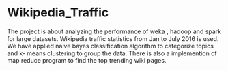 # Wikipedia_Traffic
The project is about analyzing the performance of weka , hadoop and spark for large datasets.
Wikipedia traffic statistics from Jan to July 2016 is used. 
We have applied naive bayes classification algorithm to categorize topics and k- means clustering to group the data.
There is also a implemention of map reduce program to find the top trending wiki pages. 
